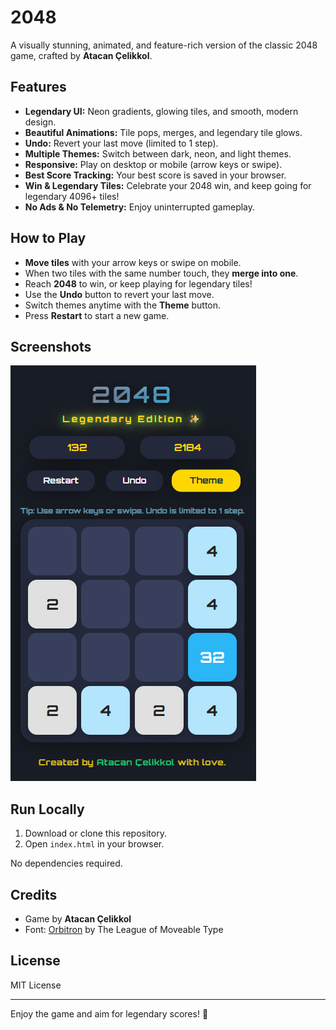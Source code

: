 # 2048

A visually stunning, animated, and feature-rich version of the classic 2048 game, crafted by **Atacan Çelikkol**.

## Features

- **Legendary UI:** Neon gradients, glowing tiles, and smooth, modern design.
- **Beautiful Animations:** Tile pops, merges, and legendary tile glows.
- **Undo:** Revert your last move (limited to 1 step).
- **Multiple Themes:** Switch between dark, neon, and light themes.
- **Responsive:** Play on desktop or mobile (arrow keys or swipe).
- **Best Score Tracking:** Your best score is saved in your browser.
- **Win & Legendary Tiles:** Celebrate your 2048 win, and keep going for legendary 4096+ tiles!
- **No Ads & No Telemetry:** Enjoy uninterrupted gameplay.

## How to Play

- **Move tiles** with your arrow keys or swipe on mobile.
- When two tiles with the same number touch, they **merge into one**.
- Reach **2048** to win, or keep playing for legendary tiles!
- Use the **Undo** button to revert your last move.
- Switch themes anytime with the **Theme** button.
- Press **Restart** to start a new game.

## Screenshots

![2048 Legendary Edition Screenshot](screenshot.png)

## Run Locally

1. Download or clone this repository.
2. Open `index.html` in your browser.

No dependencies required.

## Credits

- Game by **Atacan Çelikkol**
- Font: [Orbitron](https://fonts.google.com/specimen/Orbitron) by The League of Moveable Type

## License

MIT License

---

Enjoy the game and aim for legendary scores! 🚀
